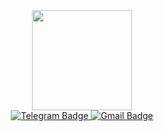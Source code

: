<div id="badges" align="center">
  <div id="header" align="center">
  <img src="https://media.giphy.com/media/paTz7UZbPfTZFRYnnB/giphy.gif" width="160"/>
</div>
 <div id="badges">
  <a href="https://t.me/peskogil">
    <img src="https://img.shields.io/badge/Telegram-blue?style=for-the-badge&logo=Telegram&logoColor=White" alt="Telegram Badge" alt="telegram Badge"/>
  </a>
  <a href="work.kristina.maslova@gmail.com">
    <img src="https://img.shields.io/badge/Gmail-white?style=for-the-badge&logo=Gmail&logoColor=red" alt="Gmail Badge"/>
  </a>
</div>
